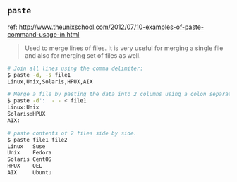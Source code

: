 ## `paste`

ref: http://www.theunixschool.com/2012/07/10-examples-of-paste-command-usage-in.html

> Used to merge lines of files. It is very useful for merging a single file and also for merging set of files as well. 

```sh
# Join all lines using the comma delimiter:
$ paste -d, -s file1
Linux,Unix,Solaris,HPUX,AIX

# Merge a file by pasting the data into 2 columns using a colon separator:
$ paste -d':' - - < file1
Linux:Unix
Solaris:HPUX
AIX:

# paste contents of 2 files side by side.
$ paste file1 file2
Linux   Suse
Unix    Fedora
Solaris CentOS
HPUX    OEL
AIX     Ubuntu
```

